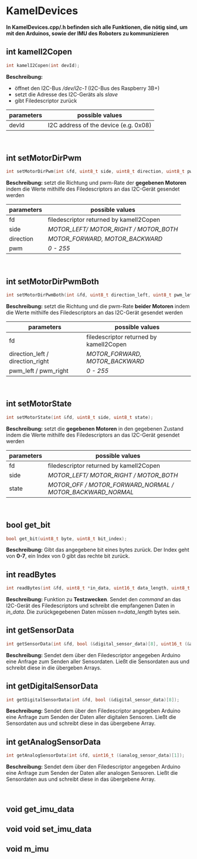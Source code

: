 # KamelDevices

**In KamelDevices.cpp/.h befinden sich alle Funktionen, die nötig sind, um mit den Arduinos, sowie der IMU des Roboters zu kommunizieren**

## int kamelI2Copen

```cpp
int kamelI2Copen(int devId);
```
**Beschreibung:**
* öffnet den I2C-Bus */dev/i2c-1* (I2C-Bus des Raspberry 3B+)
* setzt die Adresse des I2C-Geräts als *slave*
* gibt Filedescriptor zurück

**parameters** | **possible values**
-------------|--------------------
devId        | I2C address of the device (e.g. 0x08)
</br>

## int setMotorDirPwm

```cpp
int setMotorDirPwm(int &fd, uint8_t side, uint8_t direction, uint8_t pwm);
```
**Beschreibung:** setzt die Richtung und pwm-Rate der **gegebenen Motoren** indem die Werte mithilfe des Filedescriptors an das I2C-Gerät gesendet werden

  **parameters** | **possible values**
  ---------------|--------------------
  fd             | filedescriptor returned by kamelI2Copen
  side           | *MOTOR_LEFT/ MOTOR_RIGHT / MOTOR_BOTH*
  direction      | *MOTOR_FORWARD, MOTOR_BACKWARD*
  pwm | *0 - 255*
</br>

## int setMotorDirPwmBoth

```cpp
int setMotorDirPwmBoth(int &fd, uint8_t direction_left, uint8_t pwm_left, uint8_t direction_right, uint8_t pwm_right);
```
**Beschreibung:** setzt die Richtung und die pwm-Rate **beider Motoren** indem die Werte mithilfe des Filedescriptors an das I2C-Gerät gesendet werden

  **parameters**                   | **possible values**
  ---------------------------------|--------------------
  fd                               | filedescriptor returned by kamelI2Copen
  direction_left / direction_right | *MOTOR_FORWARD, MOTOR_BACKWARD*
  pwm_left / pwm_right             | *0 - 255*
</br>

## int setMotorState

```cpp
int setMotorState(int &fd, uint8_t side, uint8_t state);
```
**Beschreibung:** setzt die **gegebenen Motoren** in den gegebenen Zustand indem die Werte mithilfe des Filedescriptors an das I2C-Gerät gesendet werden

  **parameters** | **possible values**
  ---------------|--------------------
  fd             | filedescriptor returned by kamelI2Copen
  side           | *MOTOR_LEFT/ MOTOR_RIGHT / MOTOR_BOTH*
  state          | *MOTOR_OFF / MOTOR_FORWARD_NORMAL / MOTOR_BACKWARD_NORMAL*
</br>

## bool get_bit

```cpp
bool get_bit(uint8_t byte, uint8_t bit_index);
```
**Beschreibung:** Gibt das angegebene bit eines bytes zurück. Der Index geht von **0-7**, ein Index von 0 gibt das rechte bit zurück.

## int readBytes

```cpp
int readBytes(int &fd, uint8_t *in_data, uint16_t data_length, uint8_t command);
```

**Beschreibung:** Funktion zu **Testzwecken**. Sendet den *command* an das I2C-Gerät des Filedescriptors und schreibt die empfangenen Daten in  *in_data*. Die zurückgegebenen Daten müssen n=*data_length* bytes sein.

## int getSensorData

```cpp
int getSensorData(int &fd, bool (&digital_sensor_data)[8], uint16_t (&analog_sensor_data)[1]);
```
**Beschreibung:** Sendet dem über den Filedescriptor angegeben Arduino eine Anfrage zum Senden aller Sensordaten. Ließt die Sensordaten aus und schreibt diese in die übergeben Arrays.

## int getDigitalSensorData

```cpp
int getDigitalSensorData(int &fd, bool (&digital_sensor_data)[8]);
```
**Beschreibung:** Sendet dem über den Filedescriptor angegeben Arduino eine Anfrage zum Senden der Daten aller digitalen Sensoren. Ließt die Sensordaten aus und schreibt diese in das übergebene Array.

## int getAnalogSensorData

```cpp
int getAnalogSensorData(int &fd, uint16_t (&analog_sensor_data)[1]);
```
**Beschreibung:** Sendet dem über den Filedescriptor angegeben Arduino eine Anfrage zum Senden der Daten aller analogen Sensoren. Ließt die Sensordaten aus und schreibt diese in das übergebene Array.

</br>

## void get_imu_data

## void void set_imu_data

## void m_imu
